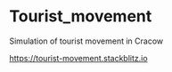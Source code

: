 <h1> Tourist_movement </h1>

<p> Simulation of tourist movement in Cracow <p>

https://tourist-movement.stackblitz.io
